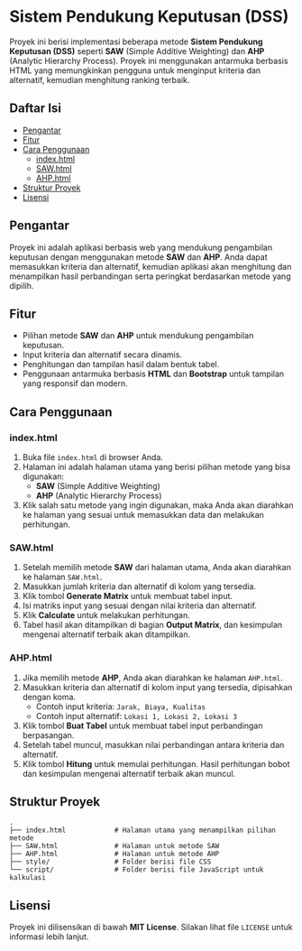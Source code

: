 
# Sistem Pendukung Keputusan (DSS)

Proyek ini berisi implementasi beberapa metode **Sistem Pendukung Keputusan (DSS)** seperti **SAW** (Simple Additive Weighting) dan **AHP** (Analytic Hierarchy Process). Proyek ini menggunakan antarmuka berbasis HTML yang memungkinkan pengguna untuk menginput kriteria dan alternatif, kemudian menghitung ranking terbaik.

## Daftar Isi

- [Pengantar](#pengantar)
- [Fitur](#fitur)
- [Cara Penggunaan](#cara-penggunaan)
  - [index.html](#indexhtml)
  - [SAW.html](#sawhtml)
  - [AHP.html](#ahphtml)
- [Struktur Proyek](#struktur-proyek)
- [Lisensi](#lisensi)

## Pengantar

Proyek ini adalah aplikasi berbasis web yang mendukung pengambilan keputusan dengan menggunakan metode **SAW** dan **AHP**. Anda dapat memasukkan kriteria dan alternatif, kemudian aplikasi akan menghitung dan menampilkan hasil perbandingan serta peringkat berdasarkan metode yang dipilih.

## Fitur

- Pilihan metode **SAW** dan **AHP** untuk mendukung pengambilan keputusan.
- Input kriteria dan alternatif secara dinamis.
- Penghitungan dan tampilan hasil dalam bentuk tabel.
- Penggunaan antarmuka berbasis **HTML** dan **Bootstrap** untuk tampilan yang responsif dan modern.

## Cara Penggunaan

### index.html

1. Buka file `index.html` di browser Anda.
2. Halaman ini adalah halaman utama yang berisi pilihan metode yang bisa digunakan:
   - **SAW** (Simple Additive Weighting)
   - **AHP** (Analytic Hierarchy Process)
3. Klik salah satu metode yang ingin digunakan, maka Anda akan diarahkan ke halaman yang sesuai untuk memasukkan data dan melakukan perhitungan.

### SAW.html

1. Setelah memilih metode **SAW** dari halaman utama, Anda akan diarahkan ke halaman `SAW.html`.
2. Masukkan jumlah kriteria dan alternatif di kolom yang tersedia.
3. Klik tombol **Generate Matrix** untuk membuat tabel input.
4. Isi matriks input yang sesuai dengan nilai kriteria dan alternatif.
5. Klik **Calculate** untuk melakukan perhitungan.
6. Tabel hasil akan ditampilkan di bagian **Output Matrix**, dan kesimpulan mengenai alternatif terbaik akan ditampilkan.

### AHP.html

1. Jika memilih metode **AHP**, Anda akan diarahkan ke halaman `AHP.html`.
2. Masukkan kriteria dan alternatif di kolom input yang tersedia, dipisahkan dengan koma.
   - Contoh input kriteria: `Jarak, Biaya, Kualitas`
   - Contoh input alternatif: `Lokasi 1, Lokasi 2, Lokasi 3`
3. Klik tombol **Buat Tabel** untuk membuat tabel input perbandingan berpasangan.
4. Setelah tabel muncul, masukkan nilai perbandingan antara kriteria dan alternatif.
5. Klik tombol **Hitung** untuk memulai perhitungan. Hasil perhitungan bobot dan kesimpulan mengenai alternatif terbaik akan muncul.

## Struktur Proyek

```
.
├── index.html            # Halaman utama yang menampilkan pilihan metode
├── SAW.html              # Halaman untuk metode SAW
├── AHP.html              # Halaman untuk metode AHP
├── style/                # Folder berisi file CSS
└── script/               # Folder berisi file JavaScript untuk kalkulasi
```

## Lisensi

Proyek ini dilisensikan di bawah **MIT License**. Silakan lihat file `LICENSE` untuk informasi lebih lanjut.
